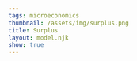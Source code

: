 ```yaml
---
tags: microeconomics
thumbnail: /assets/img/surplus.png
title: Surplus
layout: model.njk
show: true
---
```

<script defer>
const myCalculator = new EconVision();

myCalculator.setGraphs({
    "idDiv": "SurplusGraph",
    "height": "650px",
    "width": "100",
    "copy": true,
    "left": -25,
    "right": 150,
    "bottom": -15,
    "top": 100,
    "showGrid": false,
    "expressions": false,
    "keypad": false,
    "zoomFit": true,
    "settingsMenu": false,
    "showXAxis": true,
    "showYAxis": true,
    "xAxisLabel": "Q(units)       ",
    "yAxisLabel": "P($)"
});
//Price Function
myCalculator.addFuncInput({ idDiv: 'PFunction', title: 'Price Function for the firm', func: 'f_{p}\\left(Q\\right)', latex: '60-0.5Q', constraint: '\\left\\{Q\\ge0\\right\\}', listGraphs: [0] });
//MC
myCalculator.addFuncInput({ idDiv: 'MCFunction', title: 'Marginal Cost Function for the firm', func: 'f_{mc}\\left(Q\\right)', latex: '\\frac{Q}{2}', constraint: '\\left\\{Q\\ge0\\right\\}', color: '#6042a6', listGraphs: [0] });
myCalculator.line();

//P~MC
myCalculator.addExpression({ idDiv: "PMCQOptimal", latex: "f_{p}\\left(Q_{opt}\\right)\\sim f_{mc}\\left(Q_{opt}\\right)", listGraphs: [0] });
myCalculator.addExpression({ idDiv: "PriceOptimal", latex: "P_{opt}=f_{p}\\left(Q_{opt}\\right)", listGraphs: [0] });
//Optimal Supply&Demand
myCalculator.addExpression({ idDiv: "OptimalQ", latex: "x=Q_{opt}\\left\\{0<y<P_{opt}\\right\\}", color: 'gray', lineStyle: Desmos.Styles.DASHED, lineWidth: "0.9", listGraphs: [0] });
myCalculator.addExpression({ idDiv: "OptimalP", latex: "y=P_{opt}\\left\\{0<x<Q_{opt}\\right\\}", color: 'gray', lineStyle: Desmos.Styles.DASHED, lineWidth: "0.9", listGraphs: [0] });
////roundoptimal
myCalculator.addExpression({ idDiv: "OptimalRoundQ", latex: "Q_{opt2}=\\frac{\\operatorname{round}\\left(Q_{opt}\\cdot100\\right)}{100}", color: 'gray', listGraphs: [0] });
myCalculator.addExpression({ idDiv: "OptimalRoundP", latex: "P_{opt2}=\\frac{\\operatorname{round}\\left(P_{opt}\\cdot100\\right)}{100}", color: 'gray', listGraphs: [0] });
myCalculator.setValue({ idDiv: "OptimalRoundQDisplay", latex: "Q_{opt2}", listGraphs: [0] });
myCalculator.setValue({ idDiv: "OptimalRoundPDisplay", latex: "P_{opt2}", listGraphs: [0] });
myCalculator.addLabel({ idDiv: 'OptimalPoint', latex: '\\left(Q_{opt},P_{opt}\\right)', color: 'gray', label: 'Market Clearing (${Q_opt2}, $${P_opt2})', labelOrientation: Desmos.LabelOrientations.RIGHT, listGraphs: [0] });
//Quota
myCalculator.addSliderInput({ idDiv: "QuotaQSlider", title: "Quota", latex: "Q_{q}", min: 0, max: 'Q_{opt}', step: 1, defaultValue: 50, listGraphs: [0] });
myCalculator.addLabel({ idDiv: 'QuotaQLabel', latex: '\\left(Q_{q},0\\right)', color: '#c74440', label: '${Q_q}', dragMode: Desmos.DragModes.X, labelOrientation: Desmos.LabelOrientations.BELOW, listGraphs: [0] });
myCalculator.addExpression({ idDiv: "PriceQuotaDemand", latex: "P_{qD}=f_{p}\\left(Q_{q}\\right)", hidden: true, listGraphs: [0] });
myCalculator.addExpression({ idDiv: "PriceQuotaSupply", latex: "P_{qS}=f_{mc}\\left(Q_{q}\\right)", hidden: true, listGraphs: [0] });
myCalculator.addExpression({ idDiv: "QuotaSPDashedX", latex: "x=Q_{q}\\left\\{0<y<P_{qD}\\right\\}", color: '#c74440', lineStyle: Desmos.Styles.DASHED, lineWidth: "0.9", listGraphs: [0] });
myCalculator.addExpression({ idDiv: "QuotaSPDashedDemandY", latex: "y=P_{qD}\\left\\{0<x<Q_{q}\\right\\}", color: '#c74440', lineStyle: Desmos.Styles.DASHED, lineWidth: "0.9", listGraphs: [0] });
myCalculator.addExpression({ idDiv: "QuotaSPDashedSupplyY", latex: "y=P_{qS}\\left\\{0<x<Q_{q}\\right\\}", color: '#c74440', lineStyle: Desmos.Styles.DASHED, lineWidth: "0.9", listGraphs: [0] });
myCalculator.addExpression({ idDiv: "PriceQuotaDemandRound", hidden: true, latex: "P_{qD2}=\\frac{\\operatorname{round}\\left(P_{qD}\\cdot100\\right)}{100}", color: 'gray', listGraphs: [0] });
myCalculator.addLabel({ idDiv: 'QuotaPriceDemand', hidden: true, latex: '\\left(0,P_{qD}\\right)', color: '#c74440', label: '$${P_qD2}', labelOrientation: Desmos.LabelOrientations.LEFT, listGraphs: [0] });
myCalculator.addExpression({ idDiv: "PriceQuotaSupplyRound", hidden: true, latex: "P_{qS2}=\\frac{\\operatorname{round}\\left(P_{qS}\\cdot100\\right)}{100}", color: 'gray', listGraphs: [0] });
myCalculator.addLabel({ idDiv: 'QuotaPriceSupply', latex: '\\left(0,P_{qS}\\right)', color: '#c74440', label: '$${P_qS2}', labelOrientation: Desmos.LabelOrientations.LEFT, listGraphs: [0] });
myCalculator.addExpression({ idDiv: "TotalConsumerSPFunc", latex: "f_{tCS}\\left(x\\right)=\\left\\{0\\le x\\le Q_{q}:f'_{p}\\left(x\\right)x+f_{p}\\left(0\\right)\\right\\}", color: 'gray', hidden: true, listGraphs: [0] });
myCalculator.addExpression({ idDiv: "ShadedCSPlusQuota", latex: "P_{qD}\\le y\\le f_{tCS}\\left(x\\right)", color: '#388c46', lineStyle: Desmos.Styles.DASHED, lineWidth: "0", listGraphs: [0] });
myCalculator.addExpression({ idDiv: "TotalProducerSPFunc", latex: "f_{tPS}\\left(x\\right)=\\left\\{0\\le x\\le Q_{q}:f'_{mc}\\left(x\\right)x+f_{mc}\\left(0\\right)\\right\\}", color: 'gray', hidden: true, listGraphs: [0] });
myCalculator.addExpression({ idDiv: "ShadedPSPlusQuota", hidden: false, latex: "f_{tPS}\\left(x\\right)\\le y\\le P\\ _{qD}", color: '#2d70b3', lineStyle: Desmos.Styles.DASHED, lineWidth: "0", listGraphs: [0] });
//Price Ceiling
myCalculator.addSliderInput({ idDiv: "PriceCeilingSlider", title: "Price Ceiling", latex: "P_{ceiling}", min: 'f_{mc}\\left(0\\right)', max: 'P_{opt}', step: '0.01', defaultValue: 5, listGraphs: [0] });
myCalculator.addLabel({ idDiv: 'PriceCeillingLabel', latex: '\\left(0,P_{ceiling}\\right)', color: '#c74440', label: '$${P_ceiling}', dragMode: Desmos.DragModes.Y, labelOrientation: Desmos.LabelOrientations.LEFT, listGraphs: [0] });
myCalculator.addLabel({ idDiv: 'QuantityCeillingLabel', latex: '\\left(Q_{ceiling},0\\right)', color: '#c74440', label: '${Q_ceiling}', labelOrientation: Desmos.LabelOrientations.BELOW, listGraphs: [0] });
myCalculator.addExpression({ idDiv: "MCPriceCeiling", latex: "f_{mc}\\left(Q_{ceiling}\\right)\\sim P_{ceiling}", color: '#c74440', listGraphs: [0] });
myCalculator.addExpression({ idDiv: "PriceCeilingDashedX", latex: "x=Q_{ceiling}\\left\\{0<y<f_{p}\\left(Q_{ceiling}\\right)\\right\\}", color: '#c74440', lineStyle: Desmos.Styles.DASHED, lineWidth: "0.9", listGraphs: [0] });
myCalculator.addExpression({ idDiv: "PriceCeilingDashedY", latex: "y=P_{ceiling}\\left\\{0<x<Q_{ceiling}\\right\\}", color: '#c74440', lineStyle: Desmos.Styles.DASHED, lineWidth: "0.9", listGraphs: [0] });
myCalculator.addExpression({ idDiv: "PriceCeilingDemandFun", latex: "f_{tcCS}\\left(x\\right)=\\left\\{0\\le x\\le Q_{ceiling}:f_{p}'\\left(x\\right)x+f_{p}\\left(0\\right)\\right\\}", hidden: true, listGraphs: [0] });
myCalculator.addExpression({ idDiv: "ShadedCSPlusPriceCeiling", latex: "P_{ceiling}\\le y\\le f_{tcCS}\\left(x\\right)", color: '#388c46', lineStyle: Desmos.Styles.DASHED, lineWidth: "0", listGraphs: [0] });
myCalculator.addExpression({ idDiv: "PriceCeilingSupplyFun", latex: "f_{tcPS}\\left(x\\right)=\\left\\{0\\le x\\le Q_{ceiling}:f'_{mc}\\left(x\\right)x+f_{mc}\\left(0\\right)\\right\\}", color: 'gray', hidden: true, listGraphs: [0] });
myCalculator.addExpression({ idDiv: "ShadedPSPlusPriceCeiling", latex: "f_{tcPS}\\left(x\\right)\\le y\\le P_{ceiling}", color: '#2d70b3', lineStyle: Desmos.Styles.DASHED, lineWidth: "0", listGraphs: [0] });
//Tax
myCalculator.addSliderInput({ idDiv: "TaxPerUnitSlider", title: "Tax", latex: "P_{tax}", min: 0, max: 'P_{opt}', step: '0.01', defaultValue: 5, listGraphs: [0] });
myCalculator.addExpression({ idDiv: "TaxInverseSupply", latex: "g_{s}\\left(P\\right)=f_{mc}\\left(P\\right)+P_{tax}", color: '#6042a6', hidden: true, listGraphs: [0] });
myCalculator.addExpression({ idDiv: "TaxInverseDemand", latex: "g_{d}\\left(P\\right)=f_{p}\\left(P\\right)", color: '#6042a6', hidden: true, listGraphs: [0] });
myCalculator.addExpression({ idDiv: "TaxComputeOptimalQ", latex: "g_{s}\\left(Q_{sopt}\\right)\\sim g_{d}\\left(Q_{sopt}\\right)", color: '#6042a6', hidden: true, listGraphs: [0] });
myCalculator.addExpression({ idDiv: "TaxComputeOptimalQ2", latex: "Q_{sopt2}=\\operatorname{round}\\left(Q_{sopt},2\\right)", color: '#6042a6', hidden: true, listGraphs: [0] });
myCalculator.addExpression({ idDiv: "TaxComputePriceDemand", latex: "p_{dtax}=g_{d}\\left(Q_{sopt}\\right)", color: '#6042a6', hidden: true, listGraphs: [0] });
myCalculator.addExpression({ idDiv: "TaxComputePriceDemand2", latex: "p_{dtax2}=\\frac{\\operatorname{round}\\left(p_{dtax}\\cdot10^{2}\\right)}{10^{2}}", color: '#6042a6', hidden: true, listGraphs: [0] });
myCalculator.addExpression({ idDiv: "TaxComputePriceSupply", latex: "p_{stax}=p_{dtax}-P_{tax}", color: '#6042a6', hidden: true, listGraphs: [0] });
myCalculator.addExpression({ idDiv: "TaxComputePriceSupply2", latex: "p_{stax2}=\\frac{\\operatorname{round}\\left(p_{stax}\\cdot10^{2}\\right)}{10^{2}}", color: '#6042a6', hidden: true, listGraphs: [0] });
myCalculator.addLabel({ idDiv: 'TaxPriceSupplyLabel', latex: '\\left(0,p_{stax}\\right)', color: '#c74440', label: '`P_{S}`($${p_{stax2}})', dragMode: Desmos.DragModes.Y, labelOrientation: Desmos.LabelOrientations.LEFT, listGraphs: [0] });
myCalculator.addLabel({ idDiv: 'TaxPriceDemandLabel', latex: '\\left(0,p_{dtax}\\right)', color: '#c74440', label: '`P_{D}`($${p_{dtax2}})', dragMode: Desmos.DragModes.Y, labelOrientation: Desmos.LabelOrientations.LEFT, listGraphs: [0] });
myCalculator.addLabel({ idDiv: 'TaxQuantatityLabel', latex: '\\left(Q_{sopt},0\\right)', color: '#c74440', label: '${Q_{sopt2}}', dragMode: Desmos.DragModes.X, labelOrientation: Desmos.LabelOrientations.BELOW, listGraphs: [0] });
myCalculator.addExpression({ idDiv: "TaxDashedX", latex: "x=Q_{sopt}\\left\\{0<y<p_{dtax}\\right\\}", color: '#c74440', lineStyle: Desmos.Styles.DASHED, lineWidth: "0.9", listGraphs: [0] });
myCalculator.addExpression({ idDiv: "TaxDashedDemandY", latex: "y=p_{dtax}\\left\\{0<x<Q_{sopt}\\right\\}", color: '#c74440', lineStyle: Desmos.Styles.DASHED, lineWidth: "0.9", listGraphs: [0] });
myCalculator.addExpression({ idDiv: "TaxDashedSupplyY", latex: "y=p_{stax}\\left\\{0<x<Q_{sopt}\\right\\}", color: '#c74440', lineStyle: Desmos.Styles.DASHED, lineWidth: "0.9", listGraphs: [0] });
myCalculator.addExpression({ idDiv: "TaxCSFun", latex: "f_{sgCS}\\left(x\\right)=\\left\\{0\\le x\\le Q_{sopt}:f_{p}'\\left(x\\right)x+f_{p}\\left(0\\right)\\right\\}", hidden: true, listGraphs: [0] });
myCalculator.addExpression({ idDiv: "ShadedTaxCS", latex: "p_{dtax}\\le y\\le f_{sgCS}\\left(x\\right)", color: '#388c46', lineStyle: Desmos.Styles.DASHED, lineWidth: "0", listGraphs: [0] });
myCalculator.addExpression({ idDiv: "TaxPSFun", latex: "f_{sgPS}\\left(x\\right)=\\left\\{0\\le x\\le Q_{sopt}:f_{mc}'\\left(x\\right)x+f_{mc}\\left(0\\right)\\right\\}", color: 'gray', hidden: true, listGraphs: [0] });
myCalculator.addExpression({ idDiv: "ShadedTaxPS", latex: "f_{sgPS}\\left(x\\right)\\le y\\le p_{stax}", color: '#2d70b3', lineStyle: Desmos.Styles.DASHED, lineWidth: "0", listGraphs: [0] });
myCalculator.addExpression({ idDiv: "ShadedTaxDWL", latex: "x\\ge Q_{opt}\\left\\{f'_{p}\\left(x\\right)x+f_{p}\\left(0\\right)\\le y\\le f_{mc}'\\left(x\\right)x\\right\\}\\left\\{x<Q_{sopt}\\right\\}", color: '#c74440', lineStyle: Desmos.Styles.DASHED, lineWidth: "0", listGraphs: [0] });
myCalculator.addExpression({ idDiv: "ShadedTaxGS", latex: "y\\le p_{dtax}\\left\\{0\\le x\\le Q_{sopt}\\right\\}\\left\\{f_{p}\\left(x\\right)\\ge y\\ge p_{stax}\\right\\}", color: '#fa7e19', lineStyle: Desmos.Styles.DASHED, lineWidth: "0", listGraphs: [0] });
//Subsidy
myCalculator.addExpression({ idDiv: "findYintercept", latex: "P_{yint}=f_{p}(0)", color: '#6042a6', hidden: true, listGraphs: [0] });
myCalculator.addSliderInput({ idDiv: "subPerUnitSlider", title: "Subsidy", latex: "P_{sub}", min: 0, max: 'P_{yint}', step: '0.01', defaultValue: 5, listGraphs: [0] });
myCalculator.addExpression({ idDiv: "subInverseSupply", latex: "s_{s}\\left(P\\right)=f_{mc}\\left(P\\right)-P_{sub}", color: '#6042a6', hidden: true, listGraphs: [0] });
myCalculator.addExpression({ idDiv: "subInverseDemand", latex: "s_{d}\\left(P\\right)=f_{p}\\left(P\\right)", color: '#6042a6', hidden: true, listGraphs: [0] });
myCalculator.addExpression({ idDiv: "subComputeOptimalQ", latex: "s_{s}\\left(\\theta_{sopt}\\right)\\sim s_{d}\\left(\\theta_{sopt}\\right)", color: '#6042a6', hidden: true, listGraphs: [0] });
myCalculator.addExpression({ idDiv: "subComputeOptimalQ2", latex: "\\theta_{sopt2}=\\operatorname{round}\\left(\\theta_{sopt},2\\right)", color: '#6042a6', hidden: true, listGraphs: [0] });
myCalculator.addExpression({ idDiv: "subComputePriceDemand", latex: "p_{dsub}=s_{s}\\left(\\theta_{sopt}\\right)", color: '#6042a6', hidden: true, listGraphs: [0] });
myCalculator.addExpression({ idDiv: "subComputePriceDemand2", latex: "p_{dsub2}=\\frac{\\operatorname{round}\\left(p_{dsub}\\cdot10^{2}\\right)}{10^{2}}", color: '#6042a6', hidden: true, listGraphs: [0] });
myCalculator.addExpression({ idDiv: "subComputePriceSupply", latex: "p_{ssub}=p_{dsub}+P_{sub}", color: '#6042a6', hidden: true, listGraphs: [0] });
myCalculator.addExpression({ idDiv: "subComputePriceSupply2", latex: "p_{ssub2}=\\frac{\\operatorname{round}\\left(p_{ssub}\\cdot10^{2}\\right)}{10^{2}}", color: '#6042a6', hidden: true, listGraphs: [0] });
myCalculator.addLabel({ idDiv: 'subPriceSupplyLabel', latex: '\\left(0,p_{ssub}\\right)', color: '#c74440', label: '`P_{S}`($${p_{ssub2}})', dragMode: Desmos.DragModes.Y, labelOrientation: Desmos.LabelOrientations.LEFT, listGraphs: [0] });
myCalculator.addLabel({ idDiv: 'subPriceDemandLabel', latex: '\\left(0,p_{dsub}\\right)', color: '#c74440', label: '`P_{D}`($${p_{dsub2}})', dragMode: Desmos.DragModes.Y, labelOrientation: Desmos.LabelOrientations.LEFT, listGraphs: [0] });
myCalculator.addLabel({ idDiv: 'subQuantatityLabel', latex: '\\left(\\theta_{sopt},0\\right)', color: '#c74440', label: '${\\theta_{sopt2}}', dragMode: Desmos.DragModes.X, labelOrientation: Desmos.LabelOrientations.BELOW, listGraphs: [0] });
myCalculator.addExpression({ idDiv: "subDashedX", latex: "x=\\theta_{sopt}\\left\\{0<y<p_{dsub}\\right\\}", color: '#c74440', lineStyle: Desmos.Styles.DASHED, lineWidth: "0.9", listGraphs: [0] });
myCalculator.addExpression({ idDiv: "subDashedDemandY", latex: "y=p_{dsub}\\left\\{0<x<\\theta_{sopt}\\right\\}", color: '#c74440', lineStyle: Desmos.Styles.DASHED, lineWidth: "0.9", listGraphs: [0] });
myCalculator.addExpression({ idDiv: "subDashedSupplyY", latex: "y=p_{ssub}\\left\\{0<x<\\theta_{sopt}\\right\\}", color: '#c74440', lineStyle: Desmos.Styles.DASHED, lineWidth: "0.9", listGraphs: [0] });
myCalculator.addExpression({ idDiv: "subCSFun", latex: "k_{sgCS}\\left(x\\right)=\\left\\{0\\le x\\le \\theta_{sopt}:f_{p}'\\left(x\\right)x+f_{p}\\left(0\\right)\\right\\}", hidden: true, listGraphs: [0] });
myCalculator.addExpression({ idDiv: "ShadedsubCS", latex: "p_{dsub}\\le y\\le k_{sgCS}\\left(x\\right)", color: '#388c46', lineStyle: Desmos.Styles.DASHED, lineWidth: "0", listGraphs: [0] });
myCalculator.addExpression({ idDiv: "subPSFun", latex: "k_{sgPS}\\left(x\\right)=\\left\\{0\\le x\\le \\theta_{sopt}:f_{mc}'\\left(x\\right)x+f_{mc}\\left(0\\right)\\right\\}", color: 'gray', hidden: true, listGraphs: [0] });
myCalculator.addExpression({ idDiv: "ShadedsubPS", latex: "k_{sgPS}\\left(x\\right)\\le y\\le p_{ssub}", color: '#2d70b3', lineStyle: Desmos.Styles.DASHED, lineWidth: "0", listGraphs: [0] });
myCalculator.addExpression({ idDiv: "ShadedsubDWL", latex: "x\\ge P_{opt}\\left\\{f'_{p}\\left(x\\right)x+f_{p}\\left(0\\right)\\le y\\le f_{mc}'\\left(x\\right)x\\right\\}\\left\\{x<\\theta_{sopt}\\right\\}", color: '#c74440', lineStyle: Desmos.Styles.DASHED, lineWidth: "0", listGraphs: [0] });
myCalculator.addExpression({ idDiv: "ShadedsubGS", latex: "y\\le p_{dsub}\\left\\{0\\le x\\le \\theta_{sopt}\\right\\}\\left\\{f_{p}\\left(x\\right)\\ge y\\ge p_{ssub}\\right\\}", color: '#fa7e19', lineStyle: Desmos.Styles.DASHED, lineWidth: "0", listGraphs: [0] });

//Government Expenditure
myCalculator.addExpression({ idDiv: "ShadedExpGS", latex: "p_{dsub}\\le y\\le p_{ssub}\\left\\{0\\le x\\le \\theta_{sopt}\\right\\}", color: '#fa7e19', hidden: false, lineStyle: Desmos.Styles.DASHED, lineWidth: "0", listGraphs: [0] });
myCalculator.addSwitchInput({ idDiv: "ShadedExpGSSwitch", title: "Display Government Expenditures", isInitiallyChecked: true, idDivs: ["ShadedExpGS"], listGraphs: [0] });


//Select Option
myCalculator.addSelectInput({ idDiv: "SurplusSelectInput", item: "Quota", listGroup: ["QuotaQSlider", "QuotaQLabel", "QuotaSPDashedX", "QuotaSPDashedDemandY", "QuotaSPDashedSupplyY", "QuotaPriceDemand", "PriceQuotaSupplyRound", "QuotaPriceSupply", "ShadedCSPlusQuota", "ShadedPSPlusQuota"], listGraphs: [0] });
myCalculator.addSelectInput({ idDiv: "SurplusSelectInput", item: "Price Ceiling", listGroup: ["PriceCeilingSlider", "PriceCeillingLabel", "QuantityCeillingLabel", "MCPriceCeiling", "PriceCeilingDashedX", "PriceCeilingDashedY", "PriceCeilingDemandFun", "ShadedCSPlusPriceCeiling", "PriceCeilingSupplyFun", "ShadedPSPlusPriceCeiling"], listGraphs: [0] });
myCalculator.addSelectInput({ idDiv: "SurplusSelectInput", item: "Tax Per Unit", listGroup: ["TaxPerUnitSlider", "TaxPriceSupplyLabel", "TaxPriceDemandLabel", "TaxQuantatityLabel", "TaxDashedX", "TaxDashedDemandY", "TaxDashedSupplyY", "ShadedTaxCS", "ShadedTaxPS", "ShadedTaxDWL", "ShadedTaxGS"], listGraphs: [0] });
myCalculator.addSelectInput({ idDiv: "SurplusSelectInput", item: "Subsidy Per Unit", listGroup: ["subPerUnitSlider", "subPriceSupplyLabel", "subPriceDemandLabel", "subQuantatityLabel", "subDashedX", "subDashedDemandY", "subDashedSupplyY", "ShadedsubCS", "ShadedsubPS", "ShadedsubDWL", "ShadedsubGS", "ShadedExpGS", "ShadedExpGSSwitch"], listGraphs: [0] });



myCalculator.setInstructions({
    title: "Price Function",
    content: '<b>Input the price function for the firm.</b> Make sure P is a function of Q, such that Q shows on the right hand side of the equation.\
<br> \\theory{"Finding the Price Function for the Firm","The problem set question may not give you the function directly, but instead, give you the slope of the demand curve %%\\frac{dQ}{dP}%% and a point on the curve (usually the equilibrium quantity and equilibrium price). You will need to use the slope and the point on the curve to derive the market demand function. To do this, first recognize that the slope of the demand curve is the %%\\frac{dQ}{dP}%%, which tells us that %%Q%% is on the left hand side of the expression. For instance, let us say that the question tells us that the slope of the demand curve %%\\frac{dQ}{dP}%% is -10. Then the expression we have is as follows: %%Q=-10P+c%%, where %%c%% is the intercept. The question also gives us the equilibrium quantity and price (200, 20). Substituting (200, 20) into the expression, we have that %%200=-10(20)+c%%. We can solve for %%c=400%%. Now, we need to rearrange the expression to get the price function for the firm %%P(Q)%%, where %%P%% is a function of %%Q%%. Bring %%P%% to the left hand side of the equation and simplify the terms. The price function for the firm is hence %%P=40-\\frac{Q}{10}%%. This is what you should input into the calculator."}'
});

myCalculator.setInstructions({
    title: "Marginal Cost",
    content: '<b>Input the marginal cost function for the firm C(Q).</b> Make sure C is a function of Q, such that Q shows on the right hand side of the equation. \\tip{"You may need to follow the same procedure as explained in the previous step to derive the marginal cost function of the firm from the parameters given in the question."}'
});

myCalculator.setInstructions({
    title: "Drop down selection",
    content: '<b>Choose the intervention you would like to study from the drop-down list.</b> You can choose between a quota, a price ceiling, a per-unit subsidy, or a per-unit tax.'
});

myCalculator.setInstructions({
    title: "Adjusting intervention",
    content: '<b>Input the value of the quota/price ceiling/subsidy/tax.</b> The graph will automatically display the consumer surplus in green, the producer surplus in blue, and the government surplus (if any) in orange. In the specific case of a subsidy, the deadweight loss will be displayed in red.\
  \\tip{"For quota and price ceiling, you can also change the value of the quota/ price ceiling by clicking and dragging the enlarged red label that shows the quota/ price ceiling on the graph itself."}'
});


myCalculator.setCreators({
    title: "Developer",
    name: "Radi",
    school: "GS’23"
});
myCalculator.setCreators({
    title: "Editor",
    name: "Kyla",
    school: "CC’24"
});

  </script>
